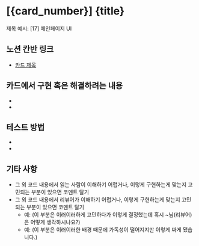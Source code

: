 # [{card_number}] {title}
제목 예시: [17] 메인페이지 UI
## 노션 칸반 링크

- [카드 제목](url주소)

## 카드에서 구현 혹은 해결하려는 내용
-
-

## 테스트 방법
-
-
## 기타 사항
- 그 외 코드 내용에서 읽는 사람이 이해하기 어렵거나, 이렇게 구현하는게 맞는지 고민되는 부분이 있으면 코멘트 달기
- 그 외 코드 내용에서 리뷰어가 이해하기 어렵거나, 이렇게 구현하는게 맞는지 고민되는 부분이 있으면 코멘트 달기
    - 예: (이 부분은 이러이러하게 고민하다가 이렇게 결정했는데 혹시 ~님(리뷰어)은 어떻게 생각하시나요?)
    - 예: (이 부분은 이러이러한 배경 때문에 가독성이 떨어지지만 이렇게 짜게 됐습니다.)
